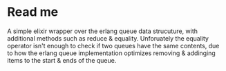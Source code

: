 # Read me

A simple elixir wrapper over the erlang queue data strucuture,
with additional methods such as reduce & equality. Unforuately
the equality operator isn't enough to check if two queues have
the same contents, due to how the erlang queue implementation
optimizes removing & addinging items to the start & ends of the
queue.
